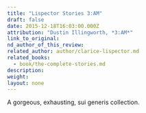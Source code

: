 ```yaml
---
title: "Lispector Stories 3:AM"
draft: false
date: 2015-12-18T16:03:00.000Z
attribution: "Dustin Illingworth, *3:AM*"
link_to_original:
nd_author_of_this_review:
related_author: author/clarice-lispector.md
related_books:
  - book/the-complete-stories.md
description:
weight:
layout: none
---
```

A gorgeous, exhausting, sui generis collection.

